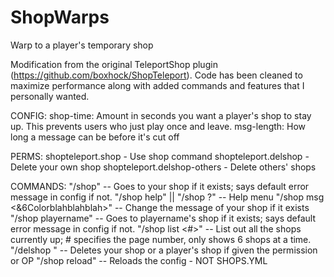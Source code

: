 # ShopWarps
Warp to a player's temporary shop

Modification from the original TeleportShop plugin (https://github.com/boxhock/ShopTeleport). Code has been cleaned to maximize performance along with added commands and features that I personally wanted.

CONFIG:
shop-time: Amount in seconds you want a player's shop to stay up. This prevents users who just play once and leave.
msg-length: How long a message can be before it's cut off

PERMS:
shopteleport.shop - Use shop command
shopteleport.delshop - Delete your own shop
shopteleport.delshop-others - Delete others' shops

COMMANDS:
"/shop" -- Goes to your shop if it exists; says default error message in config if not.
"/shop help" || "/shop ?" -- Help menu
"/shop msg <&6Colorblahblahblah>" -- Change the message of your shop if it exists
"/shop playername" -- Goes to playername's shop  if it exists; says default error message in config if not.
"/shop list <#>" -- List out all the shops currently up; # specifies the page number, only shows 6 shops at a time.
"/delshop <player>" -- Deletes your shop or a player's shop if given the permission or OP
"/shop reload" -- Reloads the config - NOT SHOPS.YML
